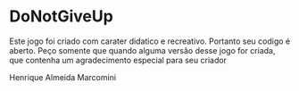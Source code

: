 DoNotGiveUp
===========
Este jogo foi criado com carater didatico e recreativo.
Portanto seu codigo é aberto. Peço somente que quando alguma versão desse jogo
for criada, que contenha um agradecimento especial para seu criador

Henrique Almeida Marcomini
